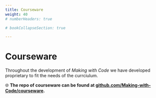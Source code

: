 ```yaml
---
title: Courseware 
weight: 40
# numberHeaders: true

# bookCollapseSection: true

---
```


# Courseware

Throughout the development of *Making with Code* we have developed proprietary to fit the needs of the currciulum.

🌐 **The repo of courseware can be found at [github.com/Making-with-Code/courseware](https://github.com/Making-with-Code/courseware).**


<!-- ---

## Student Repos

template repos 

repoview

---

## Data Scraping 

---

## Banjo


---

## Quest

## 

courseware  -->